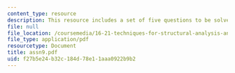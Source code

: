 ```yaml
---
content_type: resource
description: This resource includes a set of five questions to be solved by the students.
file: null
file_location: /coursemedia/16-21-techniques-for-structural-analysis-and-design-spring-2005/f27b5e24b32c184d78e11aaa0922b9b2_assn9.pdf
file_type: application/pdf
resourcetype: Document
title: assn9.pdf
uid: f27b5e24-b32c-184d-78e1-1aaa0922b9b2
---
```

